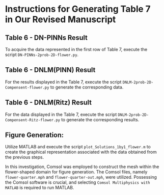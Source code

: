 # Instructions for Generating Table 7 in Our Revised Manuscript
## Table 6 - DN-PINNs Result
To acquire the data represented in the first row of Table 7, execute the script `DN-PINNs-2prob-2D-flower.py`.

## Table 6 - DNLM(PINN) Result
For the results displayed in the Table 7, execute the script `DNLM-2prob-2D-Compensent-flower.py` to generate the corresponding data.

## Table 6 - DNLM(Ritz) Result
For the data displayed in the Table 7, execute the script `DNLM-2prob-2D-Compensent-Ritz-flower.py` to generate the corresponding results.

## Figure Generation:
Utilize MATLAB and execute the script `plot_Solutions_1by1_flower.m` to create the graphical representation associated with the data obtained from the previous steps.

In this investigation, Comsol was employed to construct the mesh within the flower-shaped domain for figure generation. The Comsol files, namely `flower-quarter.mph` and `flower-quarter-out.mph`, were utilized. Possessing the Comsol software is crucial, and selecting `Comsol Multiphysics with MATLAB` is required to run MATLAB.

